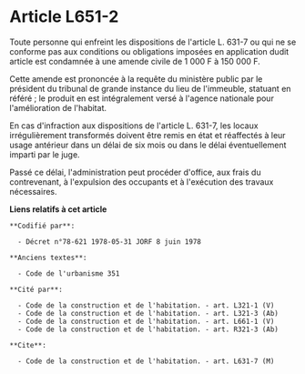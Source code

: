 # Article L651-2

Toute personne qui enfreint les dispositions de l'article L. 631-7 ou qui ne se conforme pas aux conditions ou obligations
imposées en application dudit article est condamnée à une amende civile de 1 000 F à 150 000 F.

Cette amende est prononcée à la requête du ministère public par le président du tribunal de grande instance du lieu de
l'immeuble, statuant en référé ; le produit en est intégralement versé à l'agence nationale pour l'amélioration de l'habitat.

En cas d'infraction aux dispositions de l'article L. 631-7, les locaux irrégulièrement transformés doivent être remis en état
et réaffectés à leur usage antérieur dans un délai de six mois ou dans le délai éventuellement imparti par le juge.

Passé ce délai, l'administration peut procéder d'office, aux frais du contrevenant, à l'expulsion des occupants et à
l'exécution des travaux nécessaires.

**Liens relatifs à cet article**

	**Codifié par**:

	  - Décret n°78-621 1978-05-31 JORF 8 juin 1978

	**Anciens textes**:

	  - Code de l'urbanisme 351

	**Cité par**:

	  - Code de la construction et de l'habitation. - art. L321-1 (V)
	  - Code de la construction et de l'habitation. - art. L321-3 (Ab)
	  - Code de la construction et de l'habitation. - art. L661-1 (V)
	  - Code de la construction et de l'habitation. - art. R321-3 (Ab)

	**Cite**:

	  - Code de la construction et de l'habitation. - art. L631-7 (M)
